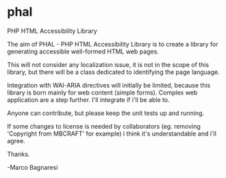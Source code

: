 phal
====

PHP HTML Accessibility Library

The aim of PHAL - PHP HTML Accessibility Library is to create a library for
generating accessible well-formed HTML web pages.

This will not consider any localization issue, it is not in the scope of this
library, but there will be a class dedicated to identifying the page language.

Integration with WAI-ARIA directives will initially be limited,
because this library is born mainly for web content (simple forms).
Complex web application are a step further. I'll integrate if i'll be able to.

Anyone can contribute, but please keep the unit tests up and running.

If some changes to license is needed by collaborators 
(eg. removing 'Copyright from MBCRAFT' for example) i think it's understandable and i'll agree.

Thanks.


-Marco Bagnaresi